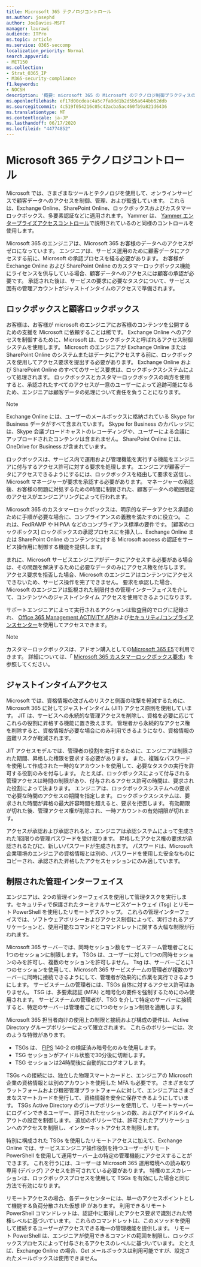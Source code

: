 ```yaml
---
title: Microsoft 365 テクノロジコントロール
ms.author: josephd
author: JoeDavies-MSFT
manager: laurawi
audience: ITPro
ms.topic: article
ms.service: O365-seccomp
localization_priority: Normal
search.appverid:
- MET150
ms.collection:
- Strat_O365_IP
- M365-security-compliance
f1.keywords:
- NOCSH
description: '概要: microsoft 365 の Microsoft のテクノロジ制御プラクティスの概要について説明します。'
ms.openlocfilehash: ef17d00cdeac4a5c7fa9dd1b2d5b5a644bb62ddb
ms.sourcegitcommit: 4c519f054216c05c42acba5ac460fb9a821d6436
ms.translationtype: MT
ms.contentlocale: ja-JP
ms.lasthandoff: 06/17/2020
ms.locfileid: "44774852"
---
```

# <a name="microsoft-365-technology-controls"></a>Microsoft 365 テクノロジコントロール 

Microsoft では、さまざまなツールとテクノロジを使用して、オンラインサービスで顧客データへのアクセスを制御、管理、および監査しています。 これらは、Exchange Online、SharePoint Online、ロックボックスおよびカスタマーロックボックス、多要素認証などに適用されます。 Yammer は、 [Yammer エンタープライズアクセスコントロール](office-365-yammer-enterprise-access-controls.md)で説明されているのと同様のコントロールを使用します。

Microsoft 365 のエンジニアは、Microsoft 365 お客様のデータへのアクセスがゼロになっています。 エンジニアは、サービス運用のために顧客データにアクセスする前に、Microsoft の承認プロセスを経る必要があります。 お客様が Exchange Online および SharePoint Online のカスタマーロックボックス機能にライセンスを供与している場合、顧客データへのアクセスには顧客の承認が必要です。 承認された後は、サービスの要求に必要なタスクについて、サービス固有の管理アカウントがジャストインタイムのアクセスで準備されます。

## <a name="lockbox-and-customer-lockbox"></a>ロックボックスと顧客ロックボックス

お客様は、お客様が microsoft のエンジニアにお客様のコンテンツを公開するための支援を Microsoft に依頼することは稀です。 Exchange Online へのアクセスを制御するために、Microsoft は、ロックボックスと呼ばれるアクセス制御システムを使用します。 Microsoft のエンジニアが Exchange Online または SharePoint Online のシステムまたはデータにアクセスする前に、ロックボックスを使用してアクセス要求を提出する必要があります。 Exchange Online および SharePoint Online のすべてのサービス要求は、ロックボックスシステムによって処理されます。 ロックボックスとカスタマーロックボックスの両方を使用すると、承認されたすべてのアクセスが一意のユーザーによって追跡可能になるため、エンジニアは顧客データの処理について責任を負うことになります。

> [!NOTE]
> Exchange Online には、ユーザーのメールボックスに格納されている Skype for Business データがすべて含まれています。 Skype for Business のカバレッジには、Skype 会議ブロードキャストのレコーディングや、ユーザーによる会議にアップロードされたコンテンツは含まれません。 SharePoint Online には、OneDrive for Business が含まれています。

ロックボックスは、サービス内で運用および管理機能を実行する機能をエンジニアに付与するアクセス許可に対する要求を処理します。 エンジニアが顧客データにアクセスできるようにするには、ロックボックスを経由して要求を送信し、Microsoft マネージャーが要求を承認する必要があります。 マネージャーの承認後、お客様の問題に対処するための時間に制限された、顧客データへの範囲限定のアクセスがエンジニアリングによって行われます。

Microsoft 365 のカスタマーロックボックスは、明示的なデータアクセス承認のために手順が必要な場合に、コンプライアンスの義務を満たすのに役立つ。 これは、FedRAMP や HIPAA などのコンプライアンス標準の要件です。 [顧客のロックボックス] ロックボックスの承認プロセスにを挿入し、Exchange Online または SharePoint Online のコンテンツに対する Microsoft access の認証をサービス操作用に制御する機能を提供します。

まれに、Microsoft サービスエンジニアがデータにアクセスする必要がある場合は、その問題を解決するために必要なデータのみにアクセス権を付与します。 アクセス要求を拒否した場合、Microsoft のエンジニアはコンテンツにアクセスできないため、サービス操作を完了できません。 要求を承認した場合、Microsoft のエンジニアは監視された制限付きの管理インターフェイスを介して、コンテンツへのジャストインタイム アクセスを使用できるようになります。

サポートエンジニアによって実行されるアクションは監査目的でログに記録され、 [Office 365 Management ACTIVITY API](https://docs.microsoft.com/office/office-365-management-api/get-started-with-office-365-management-apis)および[セキュリティ/コンプライアンスセンター](https://protection.office.com/)を使用してアクセスできます。

>[!NOTE]
> カスタマーロックボックスは、アドオン購入としての[Microsoft 365 E5](https://products.office.com/business/office-365-enterprise-e5-business-software)で利用できます。 詳細については、「 [Microsoft 365 カスタマーロックボックス要求](https://support.office.com/article/Office-365-Customer-Lockbox-Requests-36f9cdd1-e64c-421b-a7e4-4a54d16440a2)」を参照してください。

## <a name="just-in-time-access"></a>ジャストインタイムアクセス

Microsoft では、資格情報の改ざんのリスクと側面の攻撃を軽減するために、Microsoft 365 に対してジャストインタイム (JIT) アクセス原則を使用しています。 JIT は、サービスへの永続的な管理アクセスを削除し、資格を必要に応じてこれらの役割に昇格する機能に置き換えます。 管理者から永続的なアクセス権を削除すると、資格情報が必要な場合にのみ利用できるようになり、資格情報の盗難リスクが軽減されます。

JIT アクセスモデルでは、管理者の役割を実行するために、エンジニアは制限された期間、昇格した権限を要求する必要があります。 また、複雑なパスワードを使用して作成された一時的なアカウントを使用して、必要なタスクの実行を許可する役割のみを付与します。 たとえば、ロックボックスによって付与される管理アクセスは時間の制限があり、付与されるアクセス許可の時間は、要求された役割によって決まります。 エンジニアは、ロックボックスシステムへの要求で必要な時間のアクセスの期間を指定します。 ロックボックスシステムは、要求された時間が昇格の最大許容時間を超えると、要求を拒否します。 有効期限が切れた後、管理アクセス権が削除され、一時アカウントの有効期限が切れます。

アクセスが承認および承認されると、エンジニアは承認システムによって生成された1回限りの管理パスワードを受け取ります。 昇格したアクセス権の要求が承認されるたびに、新しいパスワードが生成されます。 パスワードは、Microsoft 企業環境のエンジニアの資格情報とは別の、パスワードを使用した安全なものにコピーされ、承認された昇格したアクセスセッションにのみ適しています。

## <a name="constrained-management-interfaces"></a>制限された管理インターフェイス

エンジニアは、2つの管理インターフェイスを使用して管理タスクを実行します。セキュリティで保護されたターミナルサービスゲートウェイ (Tsg) とリモート PowerShell を使用したリモートデスクトップ。 これらの管理インターフェイスでは、ソフトウェアポリシーおよびアクセス制御によって、実行されるアプリケーションと、使用可能なコマンドとコマンドレットに関する大幅な制限が行われます。

Microsoft 365 サーバーでは、同時セッション数をサービスチーム管理者ごとに1つのセッションに制限します。 TSGs は、ユーザーに対して1つの同時セッションのみを許可し、複数のセッションを許可しません。 Tsg は、サーバーごとに1つのセッションを使用して、Microsoft 365 サービスチームの管理者が複数のサーバーに同時に接続できるようにして、管理者が効果的に作業を実行できるようにします。 サービスチームの管理者には、TSGs 自体に対するアクセス許可はありません。 TSG は、多要素認証 (MFA) と暗号化の要件を強制するためにのみ使用されます。 サービスチームの管理者が、TSG を介して特定のサーバーに接続すると、特定のサーバーは管理者ごとに1つのセッション制限を適用します。

Microsoft 365 担当者向けの使用上の制限と接続および構成の要件は、Active Directory グループポリシーによって確立されます。 これらのポリシーには、次のような特徴があります。

- TSGs は、 [FIPS](https://www.microsoft.com/TrustCenter/Compliance/FIPS) 140-2 の検証済み暗号化のみを使用します。
- TSG セッションがアイドル状態で30分後に切断します。
- TSG セッションは24時間後に自動的にログオフします。

TSGs への接続には、独立した物理スマートカードと、エンジニアの Microsoft 企業の資格情報とは別のアカウントを使用した MFA も必要です。 さまざまなプラットフォームおよび機密管理プラットフォームに対して、エンジニアはさまざまなスマートカードを発行して、資格情報を安全に保存できるようにしています。 TSGs Active Directory のグループポリシーを使用して、リモートサーバーにログインできるユーザー、許可されたセッションの数、およびアイドルタイムアウトの設定を制御します。 追加のポリシーでは、許可されたアプリケーションへのアクセスを制限し、インターネットアクセスを制限します。

特別に構成された TSGs を使用したリモートアクセスに加えて、Exchange Online では、サービスエンジニア操作役割を持つユーザーがリモート PowerShell を使用して運用サーバー上の特定の管理機能にアクセスすることができます。 これを行うには、ユーザーは Microsoft 365 運用環境への読み取り専用 (デバッグ) アクセスを許可されている必要があります。 特権のエスカレーションは、ロックボックスプロセスを使用して TSGs を有効にした場合と同じ方法で有効になります。

リモートアクセスの場合、各データセンターには、単一のアクセスポイントとして機能する負荷分散された仮想 IP があります。 利用できるリモート PowerShell コマンドレットは、認証中に取得したアクセス要求で識別された特権レベルに基づいています。 これらのコマンドレットは、このメソッドを使用して接続するユーザーがアクセスできる唯一の管理機能を提供します。 リモート PowerShell は、エンジニアが使用できるコマンドの範囲を制限し、ロックボックスプロセスによって付与されるアクセスのレベルに基づいています。 たとえば、Exchange Online の場合、Get メールボックスは利用可能ですが、設定されたメールボックスは使用できません。
